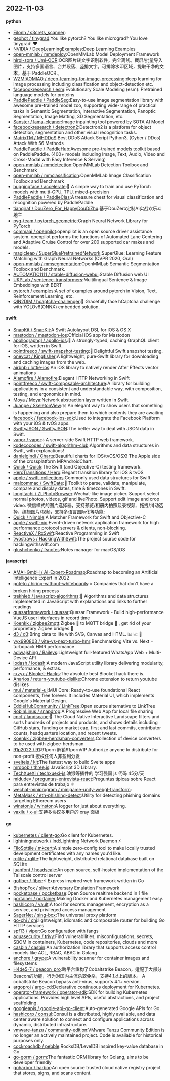 ## 2022-11-03

#### python
* [Eilonh / s3crets_scanner](https://github.com/Eilonh/s3crets_scanner):
* [geohot / tinygrad](https://github.com/geohot/tinygrad):You like pytorch? You like micrograd? You love tinygrad!
❤️
* [NVIDIA / DeepLearningExamples](https://github.com/NVIDIA/DeepLearningExamples):Deep Learning Examples
* [open-mmlab / mmdeploy](https://github.com/open-mmlab/mmdeploy):OpenMMLab Model Deployment Framework
* [hiroi-sora / Umi-OCR](https://github.com/hiroi-sora/Umi-OCR):OCR图片转文字识别软件，完全离线。截屏/批量导入图片，支持多国语言、合并段落、竖排文字。可排除水印区域，提取干净的文本。基于 PaddleOCR 。
* [WZMIAOMIAO / deep-learning-for-image-processing](https://github.com/WZMIAOMIAO/deep-learning-for-image-processing):deep learning for image processing including classification and object-detection etc.
* [facebookresearch / esm](https://github.com/facebookresearch/esm):Evolutionary Scale Modeling (esm): Pretrained language models for proteins
* [PaddlePaddle / PaddleSeg](https://github.com/PaddlePaddle/PaddleSeg):Easy-to-use image segmentation library with awesome pre-trained model zoo, supporting wide-range of practical tasks in Semantic Segmentation, Interactive Segmentation, Panoptic Segmentation, Image Matting, 3D Segmentation, etc.
* [Sanster / lama-cleaner](https://github.com/Sanster/lama-cleaner):Image inpainting tool powered by SOTA AI Model
* [facebookresearch / detectron2](https://github.com/facebookresearch/detectron2):Detectron2 is a platform for object detection, segmentation and other visual recognition tasks.
* [MatrixTM / MHDDoS](https://github.com/MatrixTM/MHDDoS):Best DDoS Attack Script Python3, (Cyber / DDos) Attack With 56 Methods
* [PaddlePaddle / PaddleHub](https://github.com/PaddlePaddle/PaddleHub):Awesome pre-trained models toolkit based on PaddlePaddle. (400+ models including Image, Text, Audio, Video and Cross-Modal with Easy Inference & Serving)
* [open-mmlab / mmdetection](https://github.com/open-mmlab/mmdetection):OpenMMLab Detection Toolbox and Benchmark
* [open-mmlab / mmclassification](https://github.com/open-mmlab/mmclassification):OpenMMLab Image Classification Toolbox and Benchmark
* [huggingface / accelerate](https://github.com/huggingface/accelerate):🚀
A simple way to train and use PyTorch models with multi-GPU, TPU, mixed-precision
* [PaddlePaddle / PaddleClas](https://github.com/PaddlePaddle/PaddleClas):A treasure chest for visual classification and recognition powered by PaddlePaddle
* [tianqiraf / DouZero_For_HappyDouDiZhu](https://github.com/tianqiraf/DouZero_For_HappyDouDiZhu):基于DouZero定制AI实战欢乐斗地主
* [pyg-team / pytorch_geometric](https://github.com/pyg-team/pytorch_geometric):Graph Neural Network Library for PyTorch
* [commaai / openpilot](https://github.com/commaai/openpilot):openpilot is an open source driver assistance system. openpilot performs the functions of Automated Lane Centering and Adaptive Cruise Control for over 200 supported car makes and models.
* [magicleap / SuperGluePretrainedNetwork](https://github.com/magicleap/SuperGluePretrainedNetwork):SuperGlue: Learning Feature Matching with Graph Neural Networks (CVPR 2020, Oral)
* [open-mmlab / mmsegmentation](https://github.com/open-mmlab/mmsegmentation):OpenMMLab Semantic Segmentation Toolbox and Benchmark.
* [AUTOMATIC1111 / stable-diffusion-webui](https://github.com/AUTOMATIC1111/stable-diffusion-webui):Stable Diffusion web UI
* [UKPLab / sentence-transformers](https://github.com/UKPLab/sentence-transformers):Multilingual Sentence & Image Embeddings with BERT
* [pytorch / examples](https://github.com/pytorch/examples):A set of examples around pytorch in Vision, Text, Reinforcement Learning, etc.
* [QIN2DIM / hcaptcha-challenger](https://github.com/QIN2DIM/hcaptcha-challenger):🥂
Gracefully face hCaptcha challenge with YOLOv6(ONNX) embedded solution.

#### swift
* [SnapKit / SnapKit](https://github.com/SnapKit/SnapKit):A Swift Autolayout DSL for iOS & OS X
* [mastodon / mastodon-ios](https://github.com/mastodon/mastodon-ios):Official iOS app for Mastodon
* [apollographql / apollo-ios](https://github.com/apollographql/apollo-ios):📱
A strongly-typed, caching GraphQL client for iOS, written in Swift.
* [pointfreeco / swift-snapshot-testing](https://github.com/pointfreeco/swift-snapshot-testing):📸
Delightful Swift snapshot testing.
* [onevcat / Kingfisher](https://github.com/onevcat/Kingfisher):A lightweight, pure-Swift library for downloading and caching images from the web.
* [airbnb / lottie-ios](https://github.com/airbnb/lottie-ios):An iOS library to natively render After Effects vector animations
* [Alamofire / Alamofire](https://github.com/Alamofire/Alamofire):Elegant HTTP Networking in Swift
* [pointfreeco / swift-composable-architecture](https://github.com/pointfreeco/swift-composable-architecture):A library for building applications in a consistent and understandable way, with composition, testing, and ergonomics in mind.
* [Moya / Moya](https://github.com/Moya/Moya):Network abstraction layer written in Swift.
* [Juanpe / SkeletonView](https://github.com/Juanpe/SkeletonView):☠️
An elegant way to show users that something is happening and also prepare them to which contents they are awaiting
* [facebook / facebook-ios-sdk](https://github.com/facebook/facebook-ios-sdk):Used to integrate the Facebook Platform with your iOS & tvOS apps.
* [SwiftyJSON / SwiftyJSON](https://github.com/SwiftyJSON/SwiftyJSON):The better way to deal with JSON data in Swift.
* [vapor / vapor](https://github.com/vapor/vapor):💧
A server-side Swift HTTP web framework.
* [kodecocodes / swift-algorithm-club](https://github.com/kodecocodes/swift-algorithm-club):Algorithms and data structures in Swift, with explanations!
* [danielgindi / Charts](https://github.com/danielgindi/Charts):Beautiful charts for iOS/tvOS/OSX! The Apple side of the crossplatform MPAndroidChart.
* [Quick / Quick](https://github.com/Quick/Quick):The Swift (and Objective-C) testing framework.
* [HeroTransitions / Hero](https://github.com/HeroTransitions/Hero):Elegant transition library for iOS & tvOS
* [apple / swift-collections](https://github.com/apple/swift-collections):Commonly used data structures for Swift
* [malcommac / SwiftDate](https://github.com/malcommac/SwiftDate):🐔
Toolkit to parse, validate, manipulate, compare and display dates, time & timezones in Swift.
* [longitachi / ZLPhotoBrowser](https://github.com/longitachi/ZLPhotoBrowser):Wechat-like image picker. Support select normal photos, videos, gif and livePhoto. Support edit image and crop video. 微信样式的图片选择器，支持预览/相册内拍照及录视频、拖拽/滑动选择，编辑图片/视频，支持多语言国际化等功能;
* [Quick / Nimble](https://github.com/Quick/Nimble):A Matcher Framework for Swift and Objective-C
* [apple / swift-nio](https://github.com/apple/swift-nio):Event-driven network application framework for high performance protocol servers & clients, non-blocking.
* [ReactiveX / RxSwift](https://github.com/ReactiveX/RxSwift):Reactive Programming in Swift
* [twostraws / HackingWithSwift](https://github.com/twostraws/HackingWithSwift):The project source code for hackingwithswift.com
* [glushchenko / fsnotes](https://github.com/glushchenko/fsnotes):Notes manager for macOS/iOS

#### javascript
* [AMAI-GmbH / AI-Expert-Roadmap](https://github.com/AMAI-GmbH/AI-Expert-Roadmap):Roadmap to becoming an Artificial Intelligence Expert in 2022
* [poteto / hiring-without-whiteboards](https://github.com/poteto/hiring-without-whiteboards):⭐️
Companies that don't have a broken hiring process
* [trekhleb / javascript-algorithms](https://github.com/trekhleb/javascript-algorithms):📝
Algorithms and data structures implemented in JavaScript with explanations and links to further readings
* [quasarframework / quasar](https://github.com/quasarframework/quasar):Quasar Framework - Build high-performance VueJS user interfaces in record time
* [Koenkk / zigbee2mqtt](https://github.com/Koenkk/zigbee2mqtt):Zigbee
🐝
to MQTT bridge
🌉
, get rid of your proprietary Zigbee bridges
🔨
* [d3 / d3](https://github.com/d3/d3):Bring data to life with SVG, Canvas and HTML.
📊
📈
🎉
* [yyx990803 / vite-vs-next-turbo-hmr](https://github.com/yyx990803/vite-vs-next-turbo-hmr):Benchmarking Vite vs. Next + turbopack HMR performance
* [adiwajshing / Baileys](https://github.com/adiwajshing/Baileys):Lightweight full-featured WhatsApp Web + Multi-Device API
* [lodash / lodash](https://github.com/lodash/lodash):A modern JavaScript utility library delivering modularity, performance, & extras.
* [rxzyx / Blooket-Hacks](https://github.com/rxzyx/Blooket-Hacks):The absolute best Blooket hack there is.
* [Anarios / return-youtube-dislike](https://github.com/Anarios/return-youtube-dislike):Chrome extension to return youtube dislikes
* [mui / material-ui](https://github.com/mui/material-ui):MUI Core: Ready-to-use foundational React components, free forever. It includes Material UI, which implements Google's Material Design.
* [EddieHubCommunity / LinkFree](https://github.com/EddieHubCommunity/LinkFree):Open source alternative to LinkTree
* [RobinLinus / snapdrop](https://github.com/RobinLinus/snapdrop):A Progressive Web App for local file sharing
* [cncf / landscape](https://github.com/cncf/landscape):🌄
The Cloud Native Interactive Landscape filters and sorts hundreds of projects and products, and shows details including GitHub stars, funding or market cap, first and last commits, contributor counts, headquarters location, and recent tweets.
* [Koenkk / zigbee-herdsman-converters](https://github.com/Koenkk/zigbee-herdsman-converters):Collection of device converters to be used with zigbee-herdsman
* [91p2022 / 91](https://github.com/91p2022/91):91porn 解锁91pornVIP Authorize anyone to distribute for non-profit 授权任何人非盈利分发
* [sveltejs / kit](https://github.com/sveltejs/kit):The fastest way to build Svelte apps
* [mrdoob / three.js](https://github.com/mrdoob/three.js):JavaScript 3D Library.
* [TechXueXi / techxuexi-js](https://github.com/TechXueXi/techxuexi-js):油猴等插件的 学习强国 js 代码 45分/天
* [midudev / preguntas-entrevista-react](https://github.com/midudev/preguntas-entrevista-react):Preguntas típicas sobre React para entrevistas de trabajo
⚛️
* [wechat-miniprogram / minigame-unity-webgl-transform](https://github.com/wechat-miniprogram/minigame-unity-webgl-transform):
* [MetaMask / eth-phishing-detect](https://github.com/MetaMask/eth-phishing-detect):Utility for detecting phishing domains targeting Ethereum users
* [winstonjs / winston](https://github.com/winstonjs/winston):A logger for just about everything.
* [vaxilu / x-ui](https://github.com/vaxilu/x-ui):支持多协议多用户的 xray 面板

#### go
* [kubernetes / client-go](https://github.com/kubernetes/client-go):Go client for Kubernetes.
* [lightningnetwork / lnd](https://github.com/lightningnetwork/lnd):Lightning Network Daemon
⚡️
* [FiloSottile / mkcert](https://github.com/FiloSottile/mkcert):A simple zero-config tool to make locally trusted development certificates with any names you'd like.
* [rqlite / rqlite](https://github.com/rqlite/rqlite):The lightweight, distributed relational database built on SQLite
* [juanfont / headscale](https://github.com/juanfont/headscale):An open source, self-hosted implementation of the Tailscale control server
* [gofiber / fiber](https://github.com/gofiber/fiber):⚡️
Express inspired web framework written in Go
* [BishopFox / sliver](https://github.com/BishopFox/sliver):Adversary Emulation Framework
* [pocketbase / pocketbase](https://github.com/pocketbase/pocketbase):Open Source realtime backend in 1 file
* [portainer / portainer](https://github.com/portainer/portainer):Making Docker and Kubernetes management easy.
* [hashicorp / vault](https://github.com/hashicorp/vault):A tool for secrets management, encryption as a service, and privileged access management
* [SagerNet / sing-box](https://github.com/SagerNet/sing-box):The universal proxy platform
* [go-chi / chi](https://github.com/go-chi/chi):lightweight, idiomatic and composable router for building Go HTTP services
* [spf13 / viper](https://github.com/spf13/viper):Go configuration with fangs
* [aquasecurity / trivy](https://github.com/aquasecurity/trivy):Find vulnerabilities, misconfigurations, secrets, SBOM in containers, Kubernetes, code repositories, clouds and more
* [casbin / casbin](https://github.com/casbin/casbin):An authorization library that supports access control models like ACL, RBAC, ABAC in Golang
* [anchore / grype](https://github.com/anchore/grype):A vulnerability scanner for container images and filesystems
* [H4de5-7 / geacon_pro](https://github.com/H4de5-7/geacon_pro):跨平台重构了Cobaltstrike Beacon，适配了大部分Beacon的功能，行为对国内主流杀软免杀，支持4.1以上的版本。 A cobaltstrike Beacon bypass anti-virus, supports 4.1+ version.
* [argoproj / argo-cd](https://github.com/argoproj/argo-cd):Declarative continuous deployment for Kubernetes.
* [operator-framework / operator-sdk](https://github.com/operator-framework/operator-sdk):SDK for building Kubernetes applications. Provides high level APIs, useful abstractions, and project scaffolding.
* [googleapis / google-api-go-client](https://github.com/googleapis/google-api-go-client):Auto-generated Google APIs for Go.
* [hashicorp / consul](https://github.com/hashicorp/consul):Consul is a distributed, highly available, and data center aware solution to connect and configure applications across dynamic, distributed infrastructure.
* [vmware-tanzu / community-edition](https://github.com/vmware-tanzu/community-edition):VMware Tanzu Community Edition is no longer an actively maintained project. Code is available for historical purposes only.
* [cockroachdb / pebble](https://github.com/cockroachdb/pebble):RocksDB/LevelDB inspired key-value database in Go
* [go-gorm / gorm](https://github.com/go-gorm/gorm):The fantastic ORM library for Golang, aims to be developer friendly
* [goharbor / harbor](https://github.com/goharbor/harbor):An open source trusted cloud native registry project that stores, signs, and scans content.

